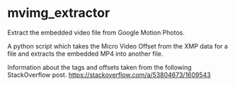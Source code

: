 # mvimg_extractor

Extract the embedded video file from Google Motion Photos.

A python script which takes the Micro Video Offset from the XMP data for a file and extracts the embedded MP4 into another file.

Information about the tags and offsets taken from the following StackOverflow post.
https://stackoverflow.com/a/53804673/1609543
